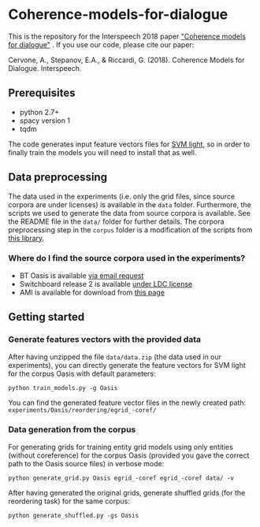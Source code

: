 # Coherence-models-for-dialogue
This is the repository for the Interspeech 2018 paper ["Coherence models for dialogue"](https://arxiv.org/pdf/1806.08044.pdf) .
If you use our code, please cite our paper:

Cervone, A., Stepanov, E.A., & Riccardi, G. (2018). Coherence Models for Dialogue. Interspeech.

## Prerequisites

- python 2.7+
- spacy version 1
- tqdm

The code generates input feature vectors files for [SVM light](http://svmlight.joachims.org/), so in order to finally train the models you will need to install that as well.


## Data preprocessing

The data used in the experiments (i.e. only the grid files, since source corpora are under licenses) is available in the `data` folder. Furthermore, the scripts we used to generate the data from source corpora is available. See the README file in the `data/` folder for further details.
The corpora preprocessing step in the `corpus` folder is a modification of the scripts from [this library](https://github.com/ColingPaper2018/DialogueAct-Tagger).

### Where do I find the source corpora used in the experiments?
- BT Oasis is available [via email request](http://groups.inf.ed.ac.uk/oasis/)
- Switchboard release 2 is available [under LDC license](https://catalog.ldc.upenn.edu/ldc97s62)
- AMI is available for download from [this page](http://groups.inf.ed.ac.uk/ami/download/)

## Getting started

### Generate features vectors with the provided data

After having unzipped the file `data/data.zip` (the data used in our experiments), you can directly generate the feature vectors for SVM light for the corpus Oasis with default parameters:
```
python train_models.py -g Oasis
```
You can find the generated feature vector files in the newly created path: `experiments/Oasis/reordering/egrid_-coref/`

### Data generation from the corpus

For generating grids for training entity grid models using only entities (without coreference) for the corpus Oasis (provided you gave the correct path to the Oasis source files) in verbose mode:
```
python generate_grid.py Oasis egrid_-coref egrid_-coref data/ -v
```
After having generated the original grids, generate shuffled grids (for the reordering task) for the same corpus:
```
python generate_shuffled.py -gs Oasis
```

